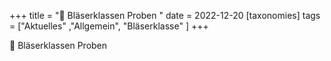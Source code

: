+++
title = "🎺 Bläserklassen Proben "
date = 2022-12-20
[taxonomies]
tags = ["Aktuelles" ,"Allgemein", "Bläserklasse" ]
+++

🎺 Bläserklassen Proben 
